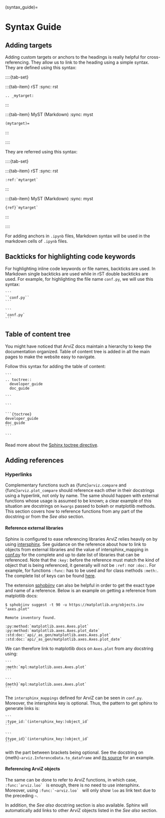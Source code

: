 (syntax_guide)=
# Syntax Guide

## Adding targets
Adding custom targets or anchors to the headings is really helpful for cross-referencing. They allow us to link to the heading using a simple syntax.
They are defined using this syntax:

::::{tab-set}

:::{tab-item} rST
:sync: rst

```
.. _mytarget:
```
:::

:::{tab-item} MyST (Markdown)
:sync: myst

```
(mytarget)=
```
:::

::::

They are referred using this syntax:

::::{tab-set}

:::{tab-item} rST
:sync: rst

```
:ref:`mytarget`
```
:::

:::{tab-item} MyST (Markdown)
:sync: myst

```
{ref}`mytarget`
```
:::

::::

For adding anchors in `.ipynb` files, Markdown syntax will be used in the markdown cells of `.ipynb` files.

## Backticks for highlighting code keywords

For highlighting inline code keywords or file names, backticks are used. In Markdown single backticks are used while in rST double backticks are used. For example, for highlighting the file name `conf.py`, we will use this syntax:

````{tabbed} rST
```
``conf.py``
```
````
````{tabbed} MyST (Markdown)
```
`conf.py`
```
````

## Table of content tree

You might have noticed that ArviZ docs maintain a hierarchy to keep the documentation organized. Table of content tree is added in all the main pages to make the website easy to navigate.

Follow this syntax for adding the table of content:

````{tabbed} rST
```
.. toctree::
  developer_guide
  doc_guide

```
````
````{tabbed} MyST (Markdown)
```

```{toctree}
developer_guide
doc_guide
```

```
````

Read more about the [Sphinx toctree directive](https://www.sphinx-doc.org/en/master/usage/restructuredtext/directives.html#table-of-contents).

## Adding references

### Hyperlinks
Complementary functions such as {func}`arviz.compare` and {func}`arviz.plot_compare` should reference
each other in their docstrings using a hyperlink, not only by name. The same
should happen with external functions whose usage is assumed to be known; a
clear example of this situation are docstrings on `kwargs` passed to bokeh or
matplotlib methods. This section covers how to reference functions from any
part of the docstring or from the _See also_ section.

#### Reference external libraries

Sphinx is configured to ease referencing libraries ArviZ relies heavily on by
using [intersphinx](https://docs.readthedocs.io/en/stable/guides/intersphinx.html).
See guidance on the reference about how to link to objects from external
libraries and the value of intersphinx_mapping in [conf.py](https://github.com/arviz-devs/arviz/blob/main/doc/source/conf.py) for the complete and up to
date list of libraries that can be referenced. Note that the `:key:` before
the reference must match the kind of object that is being referenced, it
generally will not be `:ref:` nor `:doc:`. For
example, for functions `:func:` has to be used and for class methods
`:meth:`. The complete list of keys can be found [here](https://github.com/sphinx-doc/sphinx/blob/685e3fdb49c42b464e09ec955e1033e2a8729fff/sphinx/domains/python.py#L845-L881).

The extension [sphobjinv](https://sphobjinv.readthedocs.io/en/latest/) can
also be helpful in order to get the exact type and name of a reference. Below
is an example on getting a reference from matplotlib docs:

```
$ sphobjinv suggest -t 90 -u https://matplotlib.org/objects.inv "axes.plot"

Remote inventory found.

:py:method:`matplotlib.axes.Axes.plot`
:py:method:`matplotlib.axes.Axes.plot_date`
:std:doc:`api/_as_gen/matplotlib.axes.Axes.plot`
:std:doc:`api/_as_gen/matplotlib.axes.Axes.plot_date`
```

We can therefore link to matplotlib docs on `Axes.plot` from any docstring
using:

````{tabbed} rST
```
:meth:`mpl:matplotlib.axes.Axes.plot`
```
````
````{tabbed} MyST (Markdown)
```
{meth}`mpl:matplotlib.axes.Axes.plot`
```
````


The `intersphinx_mappings`
defined for ArviZ can be seen in `conf.py`.
Moreover, the intersphinx key is optional. Thus, the pattern to get sphinx to generate links is:

````{tabbed} rST
```
:type_id:`(intersphinx_key:)object_id`
```
````
````{tabbed} MyST (Markdown)
```
{type_id}`(intersphinx_key:)object_id`
```
````

with the part between brackets being optional. See the docstring on
{meth}`~arviz.InferenceData.to_dataframe` and
[its source](https://arviz-devs.github.io/arviz/_modules/arviz/data/inference_data.html#InferenceData.to_dataframe) for an example.

#### Referencing ArviZ objects

The same can be done to refer to ArviZ functions, in which case,
``:func:`arviz.loo` `` is enough, there is no need to use intersphinx.
Moreover, using ``:func:`~arviz.loo` `` will only show ``loo`` as link text
due to the preceding ``~``.

In addition, the _See also_ docstring section is also available. Sphinx will
automatically add links to other ArviZ objects listed in the _See also_
section.
